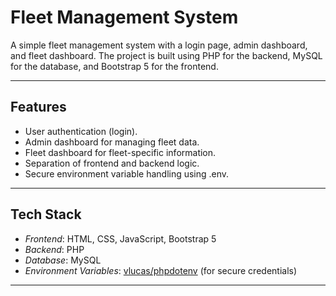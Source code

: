 # Fleet Management System

A simple fleet management system with a login page, admin dashboard, and fleet dashboard. The project is built using PHP for the backend, MySQL for the database, and Bootstrap 5 for the frontend.

---

## Features

- User authentication (login).
- Admin dashboard for managing fleet data.
- Fleet dashboard for fleet-specific information.
- Separation of frontend and backend logic.
- Secure environment variable handling using .env.

---

## Tech Stack

- *Frontend*: HTML, CSS, JavaScript, Bootstrap 5
- *Backend*: PHP
- *Database*: MySQL
- *Environment Variables*: [vlucas/phpdotenv](https://github.com/vlucas/phpdotenv) (for secure credentials)

---

